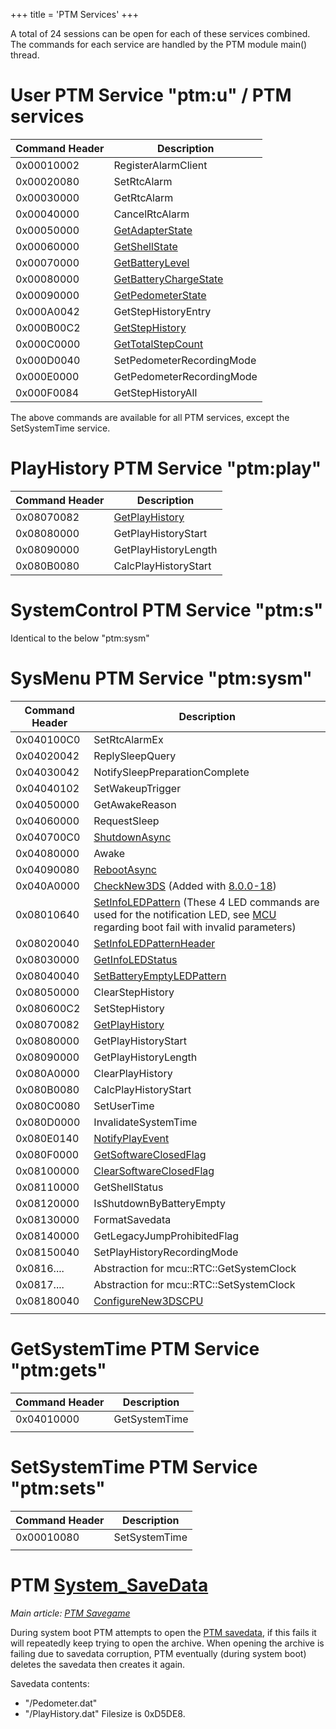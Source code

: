 +++
title = 'PTM Services'
+++

A total of 24 sessions can be open for each of these services combined.
The commands for each service are handled by the PTM module main()
thread.

# User PTM Service "ptm:u" / PTM services

| Command Header | Description                                                   |
|----------------|---------------------------------------------------------------|
| 0x00010002     | RegisterAlarmClient                                           |
| 0x00020080     | SetRtcAlarm                                                   |
| 0x00030000     | GetRtcAlarm                                                   |
| 0x00040000     | CancelRtcAlarm                                                |
| 0x00050000     | [GetAdapterState](PTM:GetAdapterState "wikilink")             |
| 0x00060000     | [GetShellState](PTM:GetShellState "wikilink")                 |
| 0x00070000     | [GetBatteryLevel](PTM:GetBatteryLevel "wikilink")             |
| 0x00080000     | [GetBatteryChargeState](PTM:GetBatteryChargeState "wikilink") |
| 0x00090000     | [GetPedometerState](PTM:GetPedometerState "wikilink")         |
| 0x000A0042     | GetStepHistoryEntry                                           |
| 0x000B00C2     | [GetStepHistory](PTM:GetStepHistory "wikilink")               |
| 0x000C0000     | [GetTotalStepCount](PTM:GetTotalStepCount "wikilink")         |
| 0x000D0040     | SetPedometerRecordingMode                                     |
| 0x000E0000     | GetPedometerRecordingMode                                     |
| 0x000F0084     | GetStepHistoryAll                                             |

The above commands are available for all PTM services, except the
SetSystemTime service.

# PlayHistory PTM Service "ptm:play"

| Command Header | Description                                     |
|----------------|-------------------------------------------------|
| 0x08070082     | [GetPlayHistory](PTM:GetPlayHistory "wikilink") |
| 0x08080000     | GetPlayHistoryStart                             |
| 0x08090000     | GetPlayHistoryLength                            |
| 0x080B0080     | CalcPlayHistoryStart                            |

# SystemControl PTM Service "ptm:s"

Identical to the below "ptm:sysm"

# SysMenu PTM Service "ptm:sysm"

| Command Header | Description                                                                                                                                                                               |
|----------------|-------------------------------------------------------------------------------------------------------------------------------------------------------------------------------------------|
| 0x040100C0     | SetRtcAlarmEx                                                                                                                                                                             |
| 0x04020042     | ReplySleepQuery                                                                                                                                                                           |
| 0x04030042     | NotifySleepPreparationComplete                                                                                                                                                            |
| 0x04040102     | SetWakeupTrigger                                                                                                                                                                          |
| 0x04050000     | GetAwakeReason                                                                                                                                                                            |
| 0x04060000     | RequestSleep                                                                                                                                                                              |
| 0x040700C0     | [ShutdownAsync](PTM:ShutdownAsync "wikilink")                                                                                                                                             |
| 0x04080000     | Awake                                                                                                                                                                                     |
| 0x04090080     | [RebootAsync](PTMSYSM:LaunchFIRMRebootSystem "wikilink")                                                                                                                                  |
| 0x040A0000     | [CheckNew3DS](PTMSYSM:CheckNew3DS "wikilink") (Added with [8.0.0-18](8.0.0-18 "wikilink"))                                                                                                |
| 0x08010640     | [SetInfoLEDPattern](PTMSYSM:SetInfoLEDPattern "wikilink") (These 4 LED commands are used for the notification LED, see [MCU](MCU "wikilink") regarding boot fail with invalid parameters) |
| 0x08020040     | [SetInfoLEDPatternHeader](PTMSYSM:SetInfoLEDPatternHeader "wikilink")                                                                                                                     |
| 0x08030000     | [GetInfoLEDStatus](PTMSYSM:GetInfoLEDStatus "wikilink")                                                                                                                                   |
| 0x08040040     | [SetBatteryEmptyLEDPattern](PTMSYSM:SetBatteryEmptyLEDPattern "wikilink")                                                                                                                 |
| 0x08050000     | ClearStepHistory                                                                                                                                                                          |
| 0x080600C2     | SetStepHistory                                                                                                                                                                            |
| 0x08070082     | [GetPlayHistory](PTM:GetPlayHistory "wikilink")                                                                                                                                           |
| 0x08080000     | GetPlayHistoryStart                                                                                                                                                                       |
| 0x08090000     | GetPlayHistoryLength                                                                                                                                                                      |
| 0x080A0000     | ClearPlayHistory                                                                                                                                                                          |
| 0x080B0080     | CalcPlayHistoryStart                                                                                                                                                                      |
| 0x080C0080     | SetUserTime                                                                                                                                                                               |
| 0x080D0000     | InvalidateSystemTime                                                                                                                                                                      |
| 0x080E0140     | [NotifyPlayEvent](PTMSYSM:NotifyPlayEvent "wikilink")                                                                                                                                     |
| 0x080F0000     | [GetSoftwareClosedFlag](PTMSYSM:GetSoftwareClosedFlag "wikilink")                                                                                                                         |
| 0x08100000     | [ClearSoftwareClosedFlag](PTMSYSM:ClearSoftwareClosedFlag "wikilink")                                                                                                                     |
| 0x08110000     | GetShellStatus                                                                                                                                                                            |
| 0x08120000     | IsShutdownByBatteryEmpty                                                                                                                                                                  |
| 0x08130000     | FormatSavedata                                                                                                                                                                            |
| 0x08140000     | GetLegacyJumpProhibitedFlag                                                                                                                                                               |
| 0x08150040     | SetPlayHistoryRecordingMode                                                                                                                                                               |
| 0x0816....     | Abstraction for mcu::RTC::GetSystemClock                                                                                                                                                  |
| 0x0817....     | Abstraction for mcu::RTC::SetSystemClock                                                                                                                                                  |
| 0x08180040     | [ConfigureNew3DSCPU](PTMSYSM:ConfigureNew3DSCPU "wikilink")                                                                                                                               |
|                |                                                                                                                                                                                           |

# GetSystemTime PTM Service "ptm:gets"

| Command Header | Description   |
|----------------|---------------|
| 0x04010000     | GetSystemTime |
|                |               |

# SetSystemTime PTM Service "ptm:sets"

| Command Header | Description   |
|----------------|---------------|
| 0x00010080     | SetSystemTime |
|                |               |

# PTM [System_SaveData](System_SaveData "wikilink")

*Main article: [PTM Savegame](PTM_Savegame "wikilink")*

During system boot PTM attempts to open the [PTM
savedata](PTM_Savegame "wikilink"), if this fails it will repeatedly
keep trying to open the archive. When opening the archive is failing due
to savedata corruption, PTM eventually (during system boot) deletes the
savedata then creates it again.

Savedata contents:

- "/Pedometer.dat"
- "/PlayHistory.dat" Filesize is 0xD5DE8.
